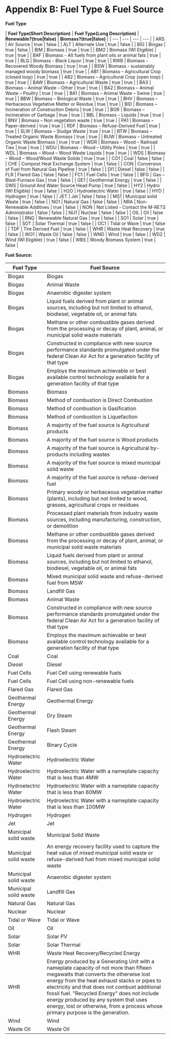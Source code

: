 # Appendix B: Fuel Type &amp; Fuel Source

**Fuel Type**

| **Fuel Type(Short Description)** | **Fuel Type(Long Description)** | **Renewable?(true|false)** | **Biomass?(true|false)** |
| --- | --- | --- | --- |
| ARS | Air Source  | true | false |
                         | ALT | Alternate Use  | true | false |
                         | BIG | Biogas  | true | false |
                         | BIM | Biomass  | true | true |
                         | BM2 | Biomass (WI Eligible)  | true | true |
                         | BAF | Biomass - Alt fuels from plant oils or animal fats  | true | true |
                         | BLQ | Biomass - Black Liquor  | true | true |
                         | RWB | Biomass - Recovered Woody Biomass  | true | true |
                         | BSW | Biomass - sustainably managed woody biomass  | true | true |
                         | AB1 | Biomass – Agricultural Crop (closed loop)  | true | true |
                         | AB2 | Biomass – Agricultural Crop (open loop)  | true | true |
                         | BAW | Biomass – Agricultural Waste  | true | true |
                         | BA3 | Biomass – Animal Waste – Other  | true | true |
                         | BA2 | Biomass – Animal Waste – Poultry  | true | true |
                         | BA1 | Biomass – Animal Waste – Swine  | true | true |
                         | BBW | Biomass – Biological Waste  | true | true |
                         | BHV | Biomass – Herbaceous Vegetative Matter or Residue  | true | true |
                         | BID | Biomass – Incineration of Construction Debris  | true | true |
                         | BGR | Biomass – Incineration of Garbage  | true | true |
                         | BBL | Biomass – Liquids  | true | true |
                         | BNV | Biomass – Non vegetation waste  | true | true |
                         | PA1 | Biomass – Paper-derived  | true | true |
                         | RDF | Biomass – Refuse-Derived Fuel  | true | true |
                         | SLW | Biomass – Sludge Waste  | true | true |
                         | BTW | Biomass – Treated Organic Waste Biomass  | true | true |
                         | BUW | Biomass – Untreated  Organic Waste Biomass  | true | true |
                         | WDR | Biomass – Wood  – Railroad Ties  | true | true |
                         | WDU | Biomass – Wood – Utility Poles  | true | true |
                         | WDL | Biomass – Wood – Wood Waste Liquids  | true | true |
                         | WDS | Biomass – Wood – Wood/Wood Waste Solids  | true | true |
                         | CO1 | Coal  | false | false |
                         | CHE | Compost Heat Exchange System  | true | false |
                         | CON | Conversion of Fuel from Natural Gas Pipeline  | true | false |
                         | DI1 | Diesel  | false | false |
                         | FLR | Flared Gas  | false | false |
                         | FC1 | Fuel Cells  | true | false |
                         | BFG | Gas – Blast-Furnace Gas  | true | false |
                         | GE1 | Geothermal Energy  | true | false |
                         | GWS | Ground And Water Source Head Pump  | true | false |
                         | HY2 | Hydro (WI Eligible)  | true | false |
                         | H2O | Hydroelectric Water  | true | false |
                         | HYD | Hydrogen  | true | false |
                         | JET | Jet  | false | false |
                         | MS1 | Municipal solid Waste  | true | false |
                         | NG1 | Natural Gas  | false | false |
                         | NRA | Non-Renewable Additives  | true | false |
                         | NON | Not Listed - Contact the M-RETS Administrator  | false | false |
                         | NU1 | Nuclear  | false | false |
                         | OIL | Oil  | false | false |
                         | RNG | Renewable Natural Gas  | true | false |
                         | SO1 | Solar  | true | false |
                         | SOT | Solar Thermal  | true | false |
                         | OC1 | Tidal or Wave  | true | false |
                         | TDF | Tire Derived Fuel  | true | false |
                         | WHR | Waste Heat Recovery  | true | false |
                         | WO1 | Waste Oil  | false | false |
                         | WND | Wind  | true | false |
                         | WD2 | Wind (WI Eligible)  | true | false |
                         | WBS | Woody Biomass System  | true | false |




**Fuel Source:**

| **Fuel Type** | **Fuel Source** |
| --- | --- |
| Biogas | Biogas |
| Biogas | Animal Waste |
| Biogas | Anaerobic digester system |
| Biogas | Liquid fuels derived from plant or animal sources, including but not limited to ethanol, biodiesel, vegetable oil, or animal fats |
| Biogas | Methane or other combustible gases derived from the processing or decay of plant, animal, or municipal solid waste materials |
| Biogas | Constructed in compliance with new source performance standards promulgated under the federal Clean Air Act for a generation facility of that type |
| Biogas | Employs the maximum achievable or best available control technology available for a generation facility of that type |
| Biomass | Biomass |
| Biomass | Method of combustion is Direct Combustion |
| Biomass | Method of combustion is Gasification |
| Biomass | Method of combustion is Liquefaction |
| Biomass | A majority of the fuel source is Agricultural products |
| Biomass | A majority of the fuel source is Wood products |
| Biomass | A majority of the fuel source is Agricultural by-products including wastes |
| Biomass | A majority of the fuel source is mixed municipal solid waste |
| Biomass | A majority of the fuel source is refuse-derived fuel |
| Biomass | Primary woody or herbaceous vegetative matter (plants), including but not limited to wood, grasses, agricultural crops or residues |
| Biomass | Processed plant materials from industry waste sources, including manufacturing, construction, or demolition |
| Biomass | Methane or other combustible gases derived from the processing or decay of plant, animal, or municipal solid waste materials |
| Biomass | Liquid fuels derived from plant or animal sources, including but not limited to ethanol, biodiesel, vegetable oil, or animal fats |
| Biomass | Mixed municipal solid waste and refuse-derived fuel from MSW |
| Biomass | Landfill Gas |
| Biomass | Animal Waste |
| Biomass | Constructed in compliance with new source performance standards promulgated under the federal Clean Air Act for a generation facility of that type |
| Biomass | Employs the maximum achievable or best available control technology available for a generation facility of that type |
| Coal | Coal |
| Diesel | Diesel |
| Fuel Cells | Fuel Cell using renewable fuels |
| Fuel Cells | Fuel Cell using non-renewable fuels |
| Flared Gas | Flared Gas |
| Geothermal Energy | Geothermal Energy |
| Geothermal Energy | Dry Steam |
| Geothermal Energy | Flash Steam |
| Geothermal Energy | Binary Cycle |
| Hydroelectric Water | Hydroelectric Water |
| Hydroelectric Water | Hydroelectric Water with a nameplate capacity that is less than 4MW |
| Hydroelectric Water | Hydroelectric Water with a nameplate capacity that is less than 60MW |
| Hydroelectric Water | Hydroelectric Water with a nameplate capacity that is less than 100MW |
| Hydrogen | Hydrogen |
| Jet | Jet |
| Municipal solid waste | Municipal Solid Waste |
| Municipal solid waste | An energy recovery facility used to capture the heat value of mixed municipal solid waste or refuse-derived fuel from mixed municipal solid waste |
| Municipal solid waste | Anaerobic digester system |
| Municipal solid waste | Landfill Gas |
| Natural Gas | Natural Gas |
| Nuclear | Nuclear |
| Tidal or Wave | Tidal or Wave |
| Oil | Oil |
| Solar | Solar PV |
| Solar | Solar Thermal |
| WHR | Waste Heat Recovery/Recycled Energy |
| WHR | Energy produced by a Generating Unit with a nameplate capacity of not more than fifteen megawatts that converts the otherwise lost energy from the heat exhaust stacks or pipes to electricity and that does not combust additional fossil fuel. &quot;Recycled Energy&quot; does not include energy produced by any system that uses energy, lost or otherwise, from a process whose primary purpose is the generation. |
| Wind | Wind |
| Waste Oil | Waste Oil |

